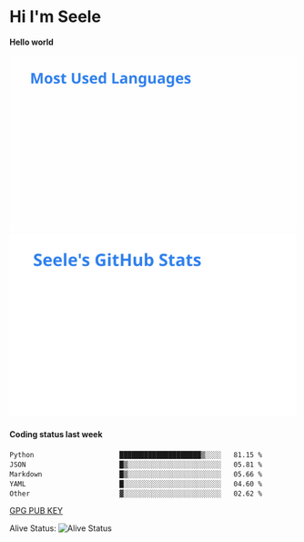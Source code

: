 <h1>Hi I'm Seele</h1>

<b>Hello world</b>

<img src='/assets/top-langs.svg' alt="Seele's github langs"> <img src='/assets/stats.svg' alt="Seele's github stats" >

<h4>Coding status last week </h4>

<!--START_SECTION:waka-->

```txt
Python                     ████████████████████▒░░░░   81.15 %
JSON                       █▒░░░░░░░░░░░░░░░░░░░░░░░   05.81 %
Markdown                   █▒░░░░░░░░░░░░░░░░░░░░░░░   05.66 %
YAML                       █░░░░░░░░░░░░░░░░░░░░░░░░   04.60 %
Other                      ▓░░░░░░░░░░░░░░░░░░░░░░░░   02.62 %
```

<!--END_SECTION:waka-->

[GPG PUB KEY](https://keys.openpgp.org/vks/v1/by-fingerprint/3FCE91BF5B9666B55B67213C4C57B7824A5B6680)

Alive Status: ![Alive Status](https://hc.dvd.moe/b/2/8b44cecc-1f43-4449-9b4b-9c7fd754673c.svg)
